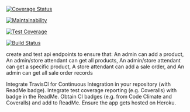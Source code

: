 [![Coverage Status](https://coveralls.io/repos/github/nearjay06/storemanager_APIs/badge.svg?branch=ft-endpoints)](https://coveralls.io/github/nearjay06/storemanager_APIs?branch=ft-endpoints)

[![Maintainability](https://api.codeclimate.com/v1/badges/9ae9d658eec87b2a9572/maintainability)](https://codeclimate.com/github/nearjay06/storemanager_APIs/maintainability)

[![Test Coverage](https://api.codeclimate.com/v1/badges/9ae9d658eec87b2a9572/test_coverage)](https://codeclimate.com/github/nearjay06/storemanager_APIs/test_coverage)

[![Build Status](https://travis-ci.org/nearjay06/storemanager_APIs.svg?branch=ft-endpoints)](https://travis-ci.org/nearjay06/storemanager_APIs)








create and test api endpoints to ensure that:
An admin can add a product,
An admin/store attendant can get all products,
An admin/store attendant can get a specific product,
A store attendant can add a sale order, and
An admin can get all sale order records

Integrate TravisCI for Continuous Integration in your repository (with ReadMe badge).
Integrate test coverage reporting (e.g. Coveralls) with badge in the ReadMe.
Obtain CI badges (e.g. from Code Climate and Coveralls) and add to ReadMe.
Ensure the app gets hosted on Heroku.



